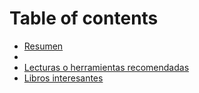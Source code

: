# Table of contents

* [Resumen](README.md)
* []()
* [Lecturas o herramientas recomendadas](lecturas-o-herramientas-recomendadas.md)
* [Libros interesantes](libros-interesantes.md)